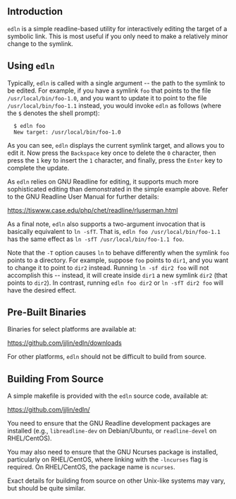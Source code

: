 ## Introduction

`edln` is a simple readline-based utility for interactively editing the target
of a symbolic link. This is most useful if you only need to make a relatively
minor change to the symlink.


## Using `edln`

Typically, `edln` is called with a single argument -- the path to the symlink
to be edited. For example, if you have a symlink `foo` that points to the
file `/usr/local/bin/foo-1.0`, and you want to update it to point to the file
`/usr/local/bin/foo-1.1` instead, you would invoke `edln` as follows (where the
`$` denotes the shell prompt):

```
  $ edln foo
  New target: /usr/local/bin/foo-1.0
```

As you can see, `edln` displays the current symlink target, and allows you to
edit it. Now press the `Backspace` key once to delete the `0` character, then
press the `1` key to insert the `1` character, and finally, press the `Enter`
key to complete the update.

As `edln` relies on GNU Readline for editing, it supports much more
sophisticated editing than demonstrated in the simple example above.
Refer to the GNU Readline User Manual for further details:

  https://tiswww.case.edu/php/chet/readline/rluserman.html

As a final note, `edln` also supports a two-argument invocation that is
basically equivalent to `ln -sfT`. That is, `edln foo /usr/local/bin/foo-1.1`
has the same effect as `ln -sfT /usr/local/bin/foo-1.1 foo`.

Note that the `-T` option causes `ln` to behave differently when the symlink
`foo` points to a directory. For example, suppose `foo` points to `dir1`, and
you want to change it to point to `dir2` instead. Running `ln -sf dir2 foo`
will not accomplish this -- instead, it will create inside `dir1` a new symlink
`dir2` (that points to `dir2`). In contrast, running `edln foo dir2` or
`ln -sfT dir2 foo` will have the desired effect.


## Pre-Built Binaries

Binaries for select platforms are available at:

  https://github.com/jjlin/edln/downloads

For other platforms, `edln` should not be difficult to build from source.


## Building From Source

A simple makefile is provided with the `edln` source code, available at:

  https://github.com/jjlin/edln/

You need to ensure that the GNU Readline development packages are installed
(e.g., `libreadline-dev` on Debian/Ubuntu, or `readline-devel` on RHEL/CentOS).

You may also need to ensure that the GNU Ncurses package is installed,
particularly on RHEL/CentOS, where linking with the `-lncurses` flag is
required. On RHEL/CentOS, the package name is `ncurses`.

Exact details for building from source on other Unix-like systems may vary,
but should be quite similar.
